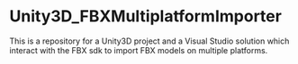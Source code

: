 # Unity3D_FBXMultiplatformImporter
This is a repository for a Unity3D project and a Visual Studio solution which interact with the FBX sdk to import FBX models on multiple platforms.
